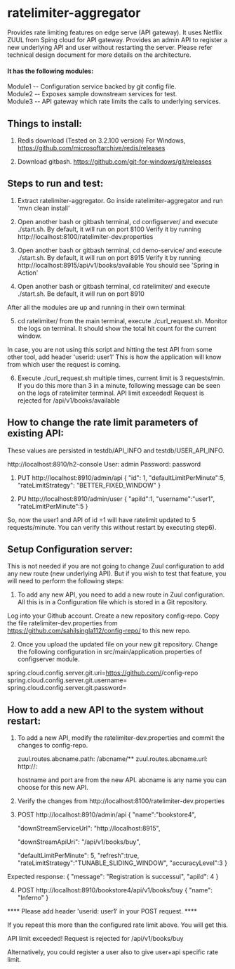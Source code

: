 # ratelimiter-aggregator

Provides rate limiting features on edge serve (API gateway). It uses Netflix ZUUL from Sping cloud for API gateway.
Provides an admin API to register a new underlying API and user without restarting the server.
Please refer technical design document for more details on the architecture.

#### It has the following modules:

Module1 -- Configuration service backed by git config file.  
Module2 -- Exposes sample downstream services for test.   
Module3 -- API gateway which rate limits the calls to underlying services. 


## Things to install:

1) Redis download (Tested on 3.2.100 version)
   For Windows, https://github.com/microsoftarchive/redis/releases

2) Download gitbash.
https://github.com/git-for-windows/git/releases

## Steps to run and test:

1) Extract ratelimiter-aggregator. Go inside ratelimiter-aggregator and run 'mvn clean install'

2) Open another bash or gitbash terminal, cd configserver/ and execute ./start.sh. By default, it will run on port 8100
Verify it by running http://localhost:8100/ratelimiter-dev.properties

3) Open another bash or gitbash terminal, cd demo-service/ and execute ./start.sh. By default, it will run on port 8915
Verify it by running http://localhost:8915/api/v1/books/available 
You should see 'Spring in Action' 

4) Open another bash or gitbash terminal, cd ratelimiter/ and execute ./start.sh. Be default, it will run on port 8910

After all the modules are up and running in their own terminal:

5) cd ratelimiter/ from the main terminal, execute ./curl_request.sh. 
Monitor the logs on terminal. It should show the total hit count for the current window.

In case, you are not using this script and hitting the test API from some other tool, add header 'userid: user1'
This is how the application will know from which user the request is coming.

6) Execute ./curl_request.sh multiple times, current limit is 3 requests/min. If you do this more than 3 in a minute, following message can be seen on the logs of ratelimiter terminal.
API limit exceeded! Request is rejected for /api/v1/books/available


## How to change the rate limit parameters of existing API:

These values are persisted in testdb/API_INFO and testdb/USER_API_INFO.

http://localhost:8910/h2-console 
User: admin
Password: password


1)	PUT http://localhost:8910/admin/api
{
	"id": 1,
	"defaultLimitPerMinute":5,
	"rateLimitStrategy": "BETTER_FIXED_WINDOW"
}

	
2)	PU http://localhost:8910/admin/user
{
  "apiId":1,
   "username":"user1",
   "rateLimitPerMinute":5
}
	
So, now the user1 and API of id =1 will have ratelimit updated to 5 requests/minute. 
You can verify this without restart by executing step6).

## Setup Configuration server:

This is not needed if you are not going to change Zuul configuration to add any new route (new underlying API). But if you wish to test that feature, you will need to perform the following steps:

1)	To add any new API, you need to add a new route in Zuul configuration. All this is in a Configuration file which is stored in a Git repository.

Log into your Github account. Create a new repository config-repo. Copy the file ratelimiter-dev.properties from https://github.com/sahilsingla112/config-repo/ to this new repo. 
		
2)	Once you upload the updated file on your new git repository. Change the following configuration in src/main/application.properties of configserver module.

spring.cloud.config.server.git.uri=https://github.com/<youraccountname>/config-repo
spring.cloud.config.server.git.username=<yourusername>
spring.cloud.config.server.git.password=<yourpassword>


## How to add a new API to the system without restart:

1)	To add a new API, modify the ratelimiter-dev.properties and commit the changes to config-repo.
	
	zuul.routes.abcname.path: /abcname/**
	zuul.routes.abcname.url: http://<hostname>:<port>

	hostname and port are from the new API.
	abcname is any name you can choose for this new API.  
	
2)	Verify the changes from http://localhost:8100/ratelimiter-dev.properties


3)	POST http://localhost:8910/admin/api
{
	"name":"bookstore4",

	"downStreamServiceUrl": "http://localhost:8915",

	"downStreamApiUri": "/api/v1/books/buy",

	"defaultLimitPerMinute": 5,
	"refresh":true,
	"rateLimitStrategy":"TUNABLE_SLIDING_WINDOW",
	"accuracyLevel":3
}

Expected response:
{
    "message": "Registration is successul",
    "apiId": 4
}



4)	POST http://localhost:8910/bookstore4/api/v1/books/buy
{
	"name": "Inferno"
}

**** Please add header 'userid: user1' in your POST request. ****

If you repeat this more than the configured rate limit above. You will get this.
	
API limit exceeded! Request is rejected for /api/v1/books/buy

Alternatively, you could register a user also to give user+api specific rate limit.
